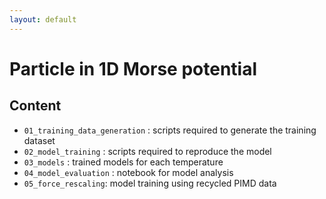 ```yaml
---
layout: default
---
```


# Particle in 1D Morse potential


## Content

- `01_training_data_generation` : scripts required to generate the training dataset
- `02_model_training` : scripts required to reproduce the model
- `03_models` : trained models for each temperature
- `04_model_evaluation` : notebook for model analysis
- `05_force_rescaling`: model training using recycled PIMD data